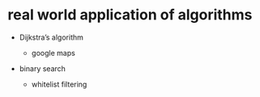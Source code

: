 # real world application of algorithms

- Dijkstra’s algorithm
  - google maps

- binary search
  - whitelist filtering
